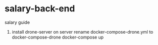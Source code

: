 # salary-back-end
salary guide
1. install drone-server on server
    rename docker-compose-drone.yml to docker-compose-drone
   docker-compose up
   
